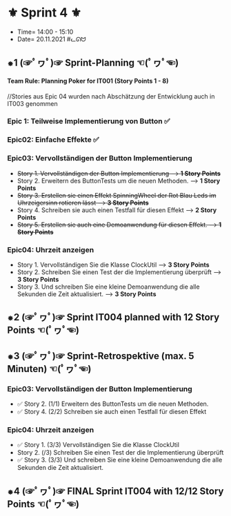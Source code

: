 # ⚜ Sprint 4 ⚜

+ Time= 14:00 - 15:10
+ Date= 20.11.2021
#ᓚᘏᗢ


## ⁕1 (☞ﾟヮﾟ)☞ Sprint-Planning ☜(ﾟヮﾟ☜)

#### Team Rule: Planning Poker for IT001 (Story Points 1 - 8)
//Stories aus Epic 04 wurden nach Abschätzung der Entwicklung auch in IT003 genommen

### Epic 1: Teilweise Implementierung von Button ✅

### Epic02: Einfache Effekte ✅

### Epic03: Vervollständigen der Button Implementierung
+   ~~Story 1. Vervollständigen der Button Implementierung --> **1 Story Points**~~
+   Story 2. Erweitern des ButtonTests um die neuen Methoden. --> **1 Story Points**
+   ~~Story 3. Erstellen sie einen Effekt SpinningWheel der Rot Blau Leds im Uhrzeigersinn rotieren lässt --> **3 Story Points**~~
+   Story 4. Schreiben sie auch einen Testfall für diesen Effekt --> **2 Story Points**
+   ~~Story 5. Erstellen sie auch eine Demoanwendung für diesen Effekt. --> **1 Story Points**~~

### Epic04: Uhrzeit anzeigen
+   Story 1. Vervollständigen Sie die Klasse ClockUtil --> **3 Story Points**
+   Story 2. Schreiben Sie einen Test der die Implementierung überprüft --> **3 Story Points**
+   Story 3. Und schreiben Sie eine kleine Demoanwendung die alle Sekunden die Zeit aktualisiert. --> **3 Story Points**


## ⁕2 (☞ﾟヮﾟ)☞ Sprint IT004 planned with **12** Story Points ☜(ﾟヮﾟ☜)


## ⁕3 (☞ﾟヮﾟ)☞ Sprint-Retrospektive (max. 5 Minuten)  ☜(ﾟヮﾟ☜)

### Epic03: Vervollständigen der Button Implementierung
+   ✅ Story 2. (1/1) Erweitern des ButtonTests um die neuen Methoden.
+   ✅ Story 4. (2/2) Schreiben sie auch einen Testfall für diesen Effekt

### Epic04: Uhrzeit anzeigen
+   ✅ Story 1. (3/3) Vervollständigen Sie die Klasse ClockUtil
+   Story 2. (/3) Schreiben Sie einen Test der die Implementierung überprüft
+   ✅ Story 3. (3/3) Und schreiben Sie eine kleine Demoanwendung die alle Sekunden die Zeit aktualisiert.


## ⁕4 (☞ﾟヮﾟ)☞ FINAL Sprint IT004 with **12/12** Story Points ☜(ﾟヮﾟ☜)